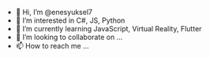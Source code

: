 - 👋 Hi, I’m @enesyuksel7
- 👀 I’m interested in C#, JS, Python
- 🌱 I’m currently learning JavaScript, Virtual Reality, Flutter
- 💞️ I’m looking to collaborate on ...
- 📫 How to reach me ...

<!---
enesyuksel7/enesyuksel7 is a ✨ special ✨ repository because its `README.md` (this file) appears on your GitHub profile.
You can click the Preview link to take a look at your changes.
--->
